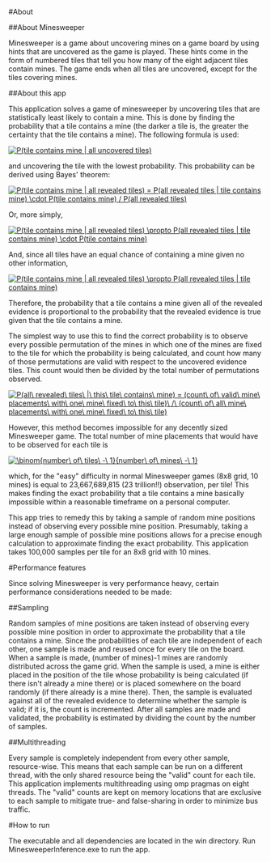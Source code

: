 #About

##About Minesweeper

Minesweeper is a game about uncovering mines on a game board by using hints that are uncovered as the game is played. These hints come in the form of numbered tiles that tell you how many of the eight adjacent tiles contain mines. The game ends when all tiles are uncovered, except for the tiles covering mines.

##About this app

This application solves a game of minesweeper by uncovering tiles that are statistically least likely to contain a mine. This is done by finding the probability that a tile contains a mine (the darker a tile is, the greater the certainty that the tile contains a mine). The following formula is used:

<a href="https://www.codecogs.com/eqnedit.php?latex=P(tile\&space;contains\&space;mine\&space;|\&space;all\&space;uncovered\&space;tiles)" target="_blank"><img src="https://latex.codecogs.com/gif.latex?P(tile\&space;contains\&space;mine\&space;|\&space;all\&space;uncovered\&space;tiles)" title="P(tile contains mine | all uncovered tiles)" /></a>

and uncovering the tile with the lowest probability. This probability can be derived using Bayes' theorem:

<a href="https://www.codecogs.com/eqnedit.php?latex=P(tile\&space;contains\&space;mine\&space;|\&space;all\&space;revealed\&space;tiles)\&space;=\&space;P(all\&space;revealed\&space;tiles\&space;|\&space;tile\&space;contains\&space;mine)\&space;\cdot\&space;P(tile\&space;contains\&space;mine)\&space;/\&space;P(all\&space;revealed\&space;tiles)" target="_blank"><img src="https://latex.codecogs.com/gif.latex?P(tile\&space;contains\&space;mine\&space;|\&space;all\&space;revealed\&space;tiles)\&space;=\&space;P(all\&space;revealed\&space;tiles\&space;|\&space;tile\&space;contains\&space;mine)\&space;\cdot\&space;P(tile\&space;contains\&space;mine)\&space;/\&space;P(all\&space;revealed\&space;tiles)" title="P(tile contains mine | all revealed tiles) = P(all revealed tiles | tile contains mine) \cdot P(tile contains mine) / P(all revealed tiles)" /></a>

Or, more simply,

<a href="https://www.codecogs.com/eqnedit.php?latex=P(tile\&space;contains\&space;mine\&space;|\&space;all\&space;revealed\&space;tiles)\&space;\propto\&space;P(all\&space;revealed\&space;tiles\&space;|\&space;tile\&space;contains\&space;mine)\&space;\cdot\&space;P(tile\&space;contains\&space;mine)" target="_blank"><img src="https://latex.codecogs.com/gif.latex?P(tile\&space;contains\&space;mine\&space;|\&space;all\&space;revealed\&space;tiles)\&space;\propto\&space;P(all\&space;revealed\&space;tiles\&space;|\&space;tile\&space;contains\&space;mine)\&space;\cdot\&space;P(tile\&space;contains\&space;mine)" title="P(tile contains mine | all revealed tiles) \propto P(all revealed tiles | tile contains mine) \cdot P(tile contains mine)" /></a>

And, since all tiles have an equal chance of containing a mine given no other information,

<a href="https://www.codecogs.com/eqnedit.php?latex=P(tile\&space;contains\&space;mine\&space;|\&space;all\&space;revealed\&space;tiles)\&space;\propto\&space;P(all\&space;revealed\&space;tiles\&space;|\&space;tile\&space;contains\&space;mine)" target="_blank"><img src="https://latex.codecogs.com/gif.latex?P(tile\&space;contains\&space;mine\&space;|\&space;all\&space;revealed\&space;tiles)\&space;\propto\&space;P(all\&space;revealed\&space;tiles\&space;|\&space;tile\&space;contains\&space;mine)" title="P(tile contains mine | all revealed tiles) \propto P(all revealed tiles | tile contains mine)" /></a>

Therefore, the probability that a tile contains a mine given all of the revealed evidence is proportional to the probability that the revealed evidence is true given that the tile contains a mine. 

The simplest way to use this to find the correct probability is to observe every possible permutation of the mines in which one of the mines are fixed to the tile for which the probability is being calculated, and count how many of those permutations are valid with respect to the uncovered evidence tiles. This count would then be divided by the total number of permutations observed.

<a href="https://www.codecogs.com/eqnedit.php?latex=P(all\&space;revealed\&space;tiles\&space;|\&space;this\&space;tile\&space;contains\&space;mine)&space;=&space;(count\&space;of\&space;valid\&space;mine\&space;placements\&space;with\&space;one\&space;mine\&space;fixed\&space;to\&space;this\&space;tile)\&space;/\&space;(count\&space;of\&space;all\&space;mine\&space;placements\&space;with\&space;one\&space;mine\&space;fixed\&space;to\&space;this\&space;tile)" target="_blank"><img src="https://latex.codecogs.com/gif.latex?P(all\&space;revealed\&space;tiles\&space;|\&space;this\&space;tile\&space;contains\&space;mine)&space;=&space;(count\&space;of\&space;valid\&space;mine\&space;placements\&space;with\&space;one\&space;mine\&space;fixed\&space;to\&space;this\&space;tile)\&space;/\&space;(count\&space;of\&space;all\&space;mine\&space;placements\&space;with\&space;one\&space;mine\&space;fixed\&space;to\&space;this\&space;tile)" title="P(all\ revealed\ tiles\ |\ this\ tile\ contains\ mine) = (count\ of\ valid\ mine\ placements\ with\ one\ mine\ fixed\ to\ this\ tile)\ /\ (count\ of\ all\ mine\ placements\ with\ one\ mine\ fixed\ to\ this\ tile)" /></a>

However, this method becomes impossible for any decently sized Minesweeper game. The total number of mine placements that would have to be observed for each tile is

<a href="https://www.codecogs.com/eqnedit.php?latex=\binom{number\&space;of\&space;tiles\&space;-\&space;1}{number\&space;of\&space;mines\&space;-\&space;1}" target="_blank"><img src="https://latex.codecogs.com/gif.latex?\binom{number\&space;of\&space;tiles\&space;-\&space;1}{number\&space;of\&space;mines\&space;-\&space;1}" title="\binom{number\ of\ tiles\ -\ 1}{number\ of\ mines\ -\ 1}" /></a>

which, for the "easy" difficulty in normal Minesweeper games (8x8 grid, 10 mines) is equal to 23,667,689,815 (23 trillion!!) observation, per tile! This makes finding the exact probability that a tile contains a mine basically impossible within a reasonable timeframe on a personal computer.

This app tries to remedy this by taking a sample of random mine positions instead of observing every possible mine position. Presumably, taking a large enough sample of possible mine positions allows for a precise enough calculation to approximate finding the exact probability. This application takes 100,000 samples per tile for an 8x8 grid with 10 mines.

#Performance features

Since solving Minesweeper is very performance heavy, certain performance considerations needed to be made:

##Sampling

Random samples of mine positions are taken instead of observing every possible mine position in order to approximate the probability that a tile contains a mine. Since the probabilities of each tile are independent of each other, one sample is made and reused once for every tile on the board. When a sample is made, (number of mines)-1 mines are randomly distributed across the game grid. When the sample is used, a mine is either placed in the position of the tile whose probability is being calculated (if there isn't already a mine there) or is placed somewhere on the board randomly (if there already is a mine there). Then, the sample is evaluated against all of the revealed evidence to determine whether the sample is valid; if it is, the count is incremented. After all samples are made and validated, the probability is estimated by dividing the count by the number of samples.

##Multithreading

Every sample is completely independent from every other sample, resource-wise. This means that each sample can be run on a different thread, with the only shared resource being the "valid" count for each tile. This application implements multithreading using omp pragmas on eight threads. The "valid" counts are kept on memory locations that are exclusive to each sample to mitigate true- and false-sharing in order to minimize bus traffic.

#How to run

The executable and all dependencies are located in the win directory. Run MinesweeperInference.exe to run the app.